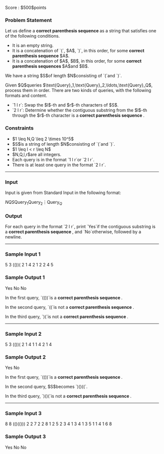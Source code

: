 
<div>

<span>

<span>

<p>
Score : $500$points
</p>

<div>

<section>

### **Problem Statement**

<p>
Let us define a 
<strong>
correct parenthesis sequence
</strong>
as a string that satisfies one of the following conditions.
</p>

<ul>

<li>
It is an empty string.
</li>

<li>
It is a concatenation of `(`, $A$, `)`, in this order, for some 
<strong>
correct parenthesis sequence
</strong>
$A$.
</li>

<li>
It is a concatenation of $A$, $B$, in this order, for some 
<strong>
correct parenthesis sequences
</strong>
$A$and $B$.
</li>

</ul>

<p>
We have a string $S$of length $N$consisting of `(`and `)`.
</p>

<p>
Given $Q$queries $\text{Query}_1,\text{Query}_2,\ldots,\text{Query}_Q$, process them in order. There are two kinds of queries, with the following formats and content.
</p>

<ul>

<li>
`1 l r`: Swap the $l$-th and $r$-th characters of $S$.
</li>

<li>
`2 l r`: Determine whether the contiguous substring from the $l$-th through the $r$-th character is a 
<strong>
correct parenthesis sequence
</strong>
.
</li>

</ul>

</section>

</div>

<div>

<section>

### **Constraints**

<ul>

<li>
$1 \leq N,Q \leq 2 \times 10^5$
</li>

<li>
$S$is a string of length $N$consisting of `(`and `)`.
</li>

<li>
$1 \leq l < r \leq N$
</li>

<li>
$N,Q,l,r$are all integers.
</li>

<li>
Each query is in the format `1 l r`or `2 l r`.
</li>

<li>
There is at least one query in the format `2 l r`.
</li>

</ul>

</section>

</div>

---

<div>

<div>

<section>

### **Input**

<p>
Input is given from Standard Input in the following format:
</p>

<div>

$N$$Q$$S$$\text{Query}_1$$\text{Query}_2$$\vdots$$\text{Query}_Q$
</div>

</section>

</div>

<div>

<section>

### **Output**

<p>
For each query in the format `2 l r`, print `Yes`if the contiguous substring is a 
<strong>
correct parenthesis sequence
</strong>
, and `No`otherwise, followed by a newline.
</p>

</section>

</div>

</div>

---

<div>

<section>

### **Sample Input 1**

<div>

5 3
(())(
2 1 4
2 1 2
2 4 5

</div>

</section>

</div>

<div>

<section>

### **Sample Output 1**

<div>

Yes
No
No

</div>

<p>
In the first query, `(())`is a 
<strong>
correct parenthesis sequence
</strong>
.
</p>

<p>
In the second query, `((`is not a 
<strong>
correct parenthesis sequence
</strong>
.
</p>

<p>
In the third query, `)(`is not a 
<strong>
correct parenthesis sequence
</strong>
.
</p>

</section>

</div>

---

<div>

<section>

### **Sample Input 2**

<div>

5 3
(())(
2 1 4
1 1 4
2 1 4

</div>

</section>

</div>

<div>

<section>

### **Sample Output 2**

<div>

Yes
No

</div>

<p>
In the first query, `(())`is a 
<strong>
correct parenthesis sequence
</strong>
.
</p>

<p>
In the second query, $S$becomes `)()((`.
</p>

<p>
In the third query, `)()(`is not a 
<strong>
correct parenthesis sequence
</strong>
.
</p>

</section>

</div>

---

<div>

<section>

### **Sample Input 3**

<div>

8 8
(()(()))
2 2 7
2 2 8
1 2 5
2 3 4
1 3 4
1 3 5
1 1 4
1 6 8

</div>

</section>

</div>

<div>

<section>

### **Sample Output 3**

<div>

Yes
No
No

</div>

</section>

</div>

</span>

</span>

</div>
